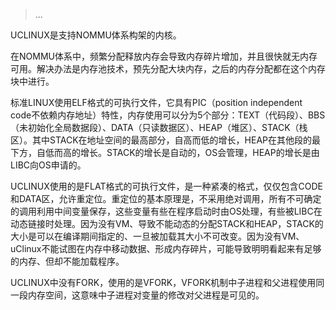 > ...

UCLINUX是支持NOMMU体系构架的内核。

在NOMMU体系中，频繁分配释放内存会导致内存碎片增加，并且很快就无内存可用。解决办法是内存池技术，预先分配大块内存，之后的内存分配都在这个内存块中进行。

标准LINUX使用ELF格式的可执行文件，它具有PIC（position independent code不依赖内存地址）特性，内存使用可以分为5个部分：TEXT（代码段）、BBS（未初始化全局数据段）、DATA（只读数据区）、HEAP（堆区）、STACK（栈区）。其中STACK在地址空间的最高部分，自高而低的增长，HEAP在其他段的最下方，自低而高的增长。STACK的增长是自动的，OS会管理，HEAP的增长是由LIBC向OS申请的。

UCLINUX使用的是FLAT格式的可执行文件，是一种紧凑的格式，仅仅包含CODE和DATA区，允许重定位。重定位的基本原理是，不采用绝对调用，所有不可确定的调用利用中间变量保存，这些变量有些在程序启动时由OS处理，有些被LIBC在动态链接时处理。因为没有VM、导致不能动态的分配STACK和HEAP，STACK的大小是可以在编译期间指定的、一旦被加载其大小不可改变。因为没有VM、uClinux不能试图在内存中移动数据、形成内存碎片，可能导致明明看起来有足够的内存、但却不能加载程序。

UCLINUX中没有FORK，使用的是VFORK，VFORK机制中子进程和父进程使用同一段内存空间，这意味中子进程对变量的修改对父进程是可见的。
